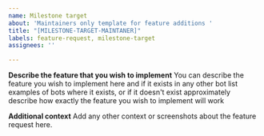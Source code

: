 ```yaml
---
name: Milestone target
about: 'Maintainers only template for feature additions '
title: "[MILESTONE-TARGET-MAINTANER]"
labels: feature-request, milestone-target
assignees: ''

---
```


**Describe the feature that you wish to implement**
You can describe the feature you wish to implement here and if it exists in any other bot list examples of bots where it exists,  or if it doesn't exist approximately describe how exactly the feature you wish to implement will work

**Additional context**
Add any other context or screenshots about the feature request here.
